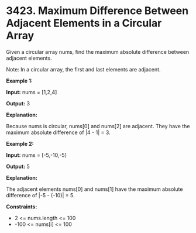 # 3423. Maximum Difference Between Adjacent Elements in a Circular Array
Given a circular array nums, find the maximum absolute difference between adjacent elements.

Note: In a circular array, the first and last elements are adjacent.

 
**Example 1:**

**Input:** nums = [1,2,4]

**Output:** 3

**Explanation:**

Because nums is circular, nums[0] and nums[2] are adjacent. They have the maximum absolute difference of |4 - 1| = 3.

**Example 2:**

**Input:** nums = [-5,-10,-5]

**Output:** 5

**Explanation:**

The adjacent elements nums[0] and nums[1] have the maximum absolute difference of |-5 - (-10)| = 5.

**Constraints:**

* 2 <= nums.length <= 100
* -100 <= nums[i] <= 100
 
